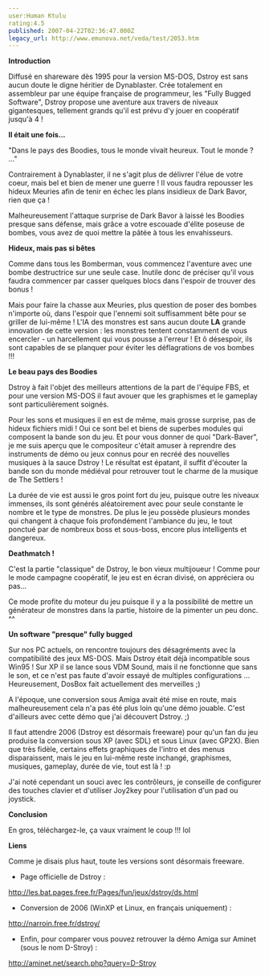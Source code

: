 ```yaml
---
user:Human Ktulu
rating:4.5
published: 2007-04-22T02:36:47.000Z
legacy_url: http://www.emunova.net/veda/test/2053.htm
---
```

**Introduction**  

  

Diffusé en shareware dès 1995 pour la version MS-DOS, Dstroy est sans aucun doute le digne héritier de Dynablaster. Crée totalement en assembleur par une équipe française de programmeur, les "Fully Bugged Software", Dstroy propose une aventure aux travers de niveaux gigantesques, tellement grands qu'il est prévu d'y jouer en coopératif jusqu'à 4 !  

  

  

**Il était une fois...**  

  

"Dans le pays des Boodies, tous le monde vivait heureux. Tout le monde ? ..."  

  

Contrairement à Dynablaster, il ne s'agit plus de délivrer l'élue de votre coeur, mais bel et bien de mener une guerre ! Il vous faudra repousser les hideux Meuries afin de tenir en échec les plans insidieux de Dark Bavor, rien que ça !  

  

Malheureusement l'attaque surprise de Dark Bavor à laissé les Boodies presque sans défense, mais grâce a votre escouade d'élite poseuse de bombes, vous avez de quoi mettre la pâtée à tous les envahisseurs.  

  

  

**Hideux, mais pas si bêtes**  

  

Comme dans tous les Bomberman, vous commencez l'aventure avec une bombe destructrice sur une seule case. Inutile donc de préciser qu'il vous faudra commencer par casser quelques blocs dans l'espoir de trouver des bonus !  

  

Mais pour faire la chasse aux Meuries, plus question de poser des bombes n'importe où, dans l'espoir que l'ennemi soit suffisamment bête pour se griller de lui-même ! L'IA des monstres est sans aucun doute **LA** grande innovation de cette version : les monstres tentent constamment de vous encercler - un harcellement qui vous pousse a l'erreur ! Et ô désespoir, ils sont capables de se planquer pour éviter les déflagrations de vos bombes !!!  

  

  

**Le beau pays des Boodies**  

  

Dstroy à fait l'objet des meilleurs attentions de la part de l'équipe FBS, et pour une version MS-DOS il faut avouer que les graphismes et le gameplay sont particulièrement soignés.  

  

Pour les sons et musiques il en est de même, mais grosse surprise, pas de hideux fichiers midi ! Oui ce sont bel et biens de superbes modules qui composent la bande son du jeu. Et pour vous donner de quoi "Dark-Baver", je me suis aperçu que le compositeur c'était amuser à reprendre des instruments de démo ou jeux connus pour en recréé des nouvelles musiques à la sauce Dstroy ! Le résultat est épatant, il suffit d'écouter la bande son du monde médiéval pour retrouver tout le charme de la musique de The Settlers !  

  

La durée de vie est aussi le gros point fort du jeu, puisque outre les niveaux immenses, ils sont générés aléatoirement avec pour seule constante le nombre et le type de monstres. De plus le jeu possède plusieurs mondes qui changent à chaque fois profondément l'ambiance du jeu, le tout ponctué par de nombreux boss et sous-boss, encore plus intelligents et dangereux.  

  

  

**Deathmatch !**  

  

C'est la partie "classique" de Dstroy, le bon vieux multijoueur ! Comme pour le mode campagne coopératif, le jeu est en écran divisé, on appréciera ou pas...  

Ce mode profite du moteur du jeu puisque il y a la possibilité de mettre un générateur de monstres dans la partie, histoire de la pimenter un peu donc. ^^  

  

  

**Un software "presque" fully bugged**  

  

Sur nos PC actuels, on rencontre toujours des désagréments avec la compatibilité des jeux MS-DOS. Mais Dstroy était déjà incompatible sous Win95 ! Sur XP il se lance sous VDM Sound, mais il ne fonctionne que sans le son, et ce n'est pas faute d'avoir essayé de multiples configurations ... Heureusement, DosBox fait actuellement des merveilles ;)  

  

A l'époque, une conversion sous Amiga avait été mise en route, mais malheureusement cela n'a pas été plus loin qu'une démo jouable. C'est d'ailleurs avec cette démo que j'ai découvert Dstroy. ;)  

  

Il faut attendre 2006 (Dstroy est désormais freeware) pour qu'un fan du jeu produise la conversion sous XP (avec SDL) et sous Linux (avec GP2X). Bien que très fidèle, certains effets graphiques de l'intro et des menus disparaissent, mais le jeu en lui-même reste inchangé, graphismes, musiques, gameplay, durée de vie, tout est là ! :p  

J'ai noté cependant un souci avec les contrôleurs, je conseille de configurer des touches clavier et d'utiliser Joy2key pour l'utilisation d'un pad ou joystick.  

  

  

**Conclusion**  

  

En gros, téléchargez-le, ça vaux vraiment le coup !!! lol  

  

  

**Liens**  

  

Comme je disais plus haut, toute les versions sont désormais freeware.  

  

+ Page officielle de Dstroy :  

http://les.bat.pages.free.fr/Pages/fun/jeux/dstroy/ds.html  

  

+ Conversion de 2006 (WinXP et Linux, en français uniquement) :  

http://narroin.free.fr/dstroy/   

  

+ Enfin, pour comparer vous pouvez retrouver la démo Amiga sur Aminet (sous le nom D-Stroy) :  

http://aminet.net/search.php?query=D-Stroy